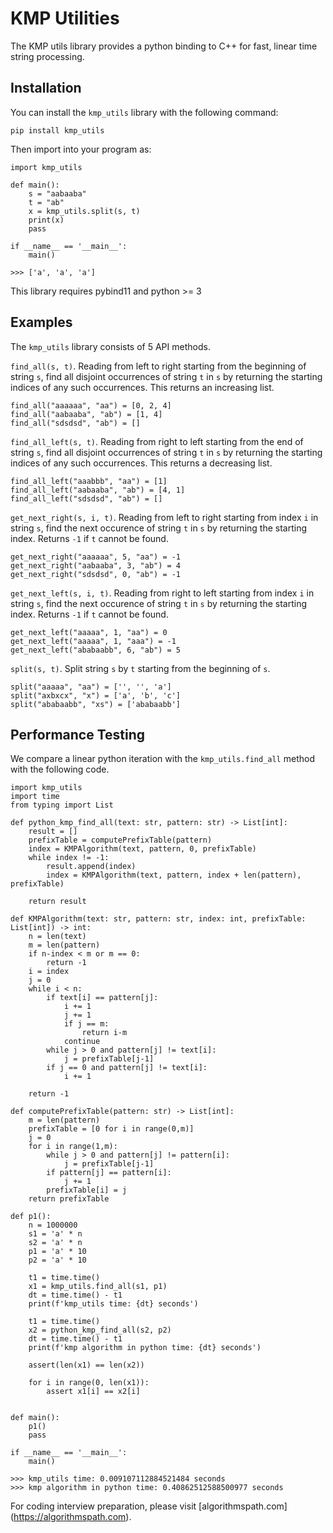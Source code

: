 # KMP Utilities

The KMP utils library provides a python binding to C++ for fast, linear time string processing.

## Installation

You can install the `kmp_utils` library with the following command:

    pip install kmp_utils

Then import into your program as:

    import kmp_utils

    def main():
        s = "aabaaba"
        t = "ab"
        x = kmp_utils.split(s, t)
        print(x)
        pass

    if __name__ == '__main__':
        main()

    >>> ['a', 'a', 'a']

This library requires pybind11 and python >= 3

## Examples

The `kmp_utils` library consists of 5 API methods.

`find_all(s, t)`. Reading from left to right starting from the beginning of string `s`, find all disjoint occurrences of string `t` in `s` by returning the starting indices of any such occurrences. This returns an increasing list.

    find_all("aaaaaa", "aa") = [0, 2, 4]
    find_all("aabaaba", "ab") = [1, 4]
    find_all("sdsdsd", "ab") = []

`find_all_left(s, t)`. Reading from right to left starting from the end of string `s`, find all disjoint occurrences of string `t` in `s` by returning the starting indices of any such occurrences. This returns a decreasing list.

    find_all_left("aaabbb", "aa") = [1]
    find_all_left("aabaaba", "ab") = [4, 1]
    find_all_left("sdsdsd", "ab") = []

`get_next_right(s, i, t)`. Reading from left to right starting from index `i` in string `s`, find the next occurence of string `t` in `s` by returning the starting index. Returns `-1` if `t` cannot be found.

    get_next_right("aaaaaa", 5, "aa") = -1
    get_next_right("aabaaba", 3, "ab") = 4
    get_next_right("sdsdsd", 0, "ab") = -1

`get_next_left(s, i, t)`. Reading from right to left starting from index `i` in string `s`, find the next occurence of string `t` in `s` by returning the starting index. Returns `-1` if `t` cannot be found.

    get_next_left("aaaaa", 1, "aa") = 0
    get_next_left("aaaaa", 1, "aaa") = -1
    get_next_left("ababaabb", 6, "ab") = 5

`split(s, t)`. Split string `s` by `t` starting from the beginning of `s`.

    split("aaaaa", "aa") = ['', '', 'a']
    split("axbxcx", "x") = ['a', 'b', 'c']
    split("ababaabb", "xs") = ['ababaabb']

## Performance Testing

We compare a linear python iteration with the `kmp_utils.find_all` method with the following code.

    import kmp_utils
    import time
    from typing import List

    def python_kmp_find_all(text: str, pattern: str) -> List[int]:
        result = []
        prefixTable = computePrefixTable(pattern)
        index = KMPAlgorithm(text, pattern, 0, prefixTable)
        while index != -1:
            result.append(index)
            index = KMPAlgorithm(text, pattern, index + len(pattern), prefixTable)

        return result

    def KMPAlgorithm(text: str, pattern: str, index: int, prefixTable: List[int]) -> int:
        n = len(text)
        m = len(pattern)
        if n-index < m or m == 0:
            return -1
        i = index
        j = 0
        while i < n:
            if text[i] == pattern[j]:
                i += 1
                j += 1
                if j == m:
                    return i-m
                continue
            while j > 0 and pattern[j] != text[i]:
                j = prefixTable[j-1]
            if j == 0 and pattern[j] != text[i]:
                i += 1

        return -1

    def computePrefixTable(pattern: str) -> List[int]:
        m = len(pattern)
        prefixTable = [0 for i in range(0,m)]
        j = 0
        for i in range(1,m):
            while j > 0 and pattern[j] != pattern[i]:
                j = prefixTable[j-1]
            if pattern[j] == pattern[i]:
                j += 1
            prefixTable[i] = j
        return prefixTable

    def p1():
        n = 1000000
        s1 = 'a' * n
        s2 = 'a' * n
        p1 = 'a' * 10
        p2 = 'a' * 10

        t1 = time.time()
        x1 = kmp_utils.find_all(s1, p1)
        dt = time.time() - t1
        print(f'kmp_utils time: {dt} seconds')

        t1 = time.time()
        x2 = python_kmp_find_all(s2, p2)
        dt = time.time() - t1
        print(f'kmp algorithm in python time: {dt} seconds')

        assert(len(x1) == len(x2))

        for i in range(0, len(x1)):
            assert x1[i] == x2[i]


    def main():
        p1()
        pass

    if __name__ == '__main__':
        main()

    >>> kmp_utils time: 0.009107112884521484 seconds
    >>> kmp algorithm in python time: 0.40862512588500977 seconds

For coding interview preparation, please visit [algorithmspath.com] (https://algorithmspath.com).
